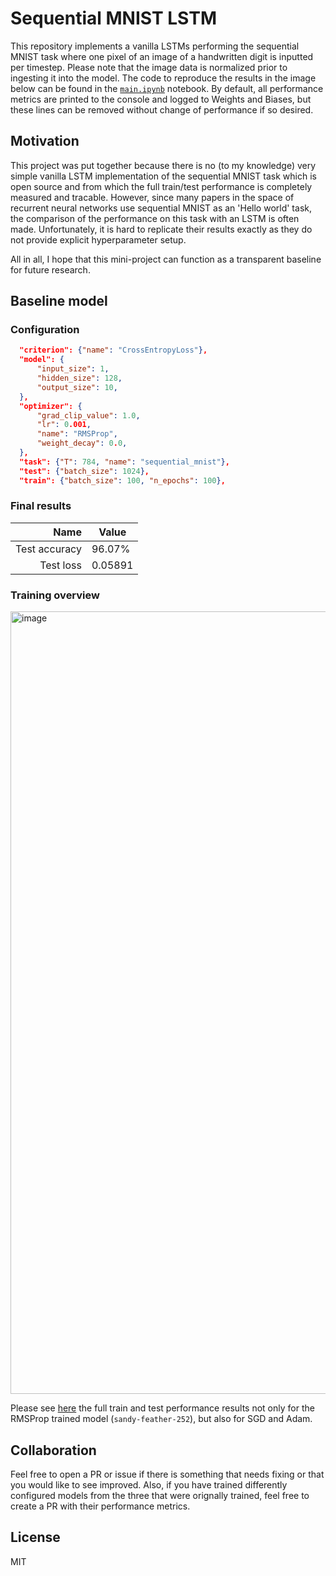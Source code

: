# Sequential MNIST LSTM

This repository implements a vanilla LSTMs performing the sequential MNIST task where one pixel of an image of a handwritten digit is inputted per timestep. Please note that the image data is normalized prior to ingesting it into the model. The code to reproduce the results in the image below can be found in the [`main.ipynb`](./main.ipynb) notebook. By default, all performance metrics are printed to the console and logged to Weights and Biases, but these lines can be removed without change of performance if so desired.

## Motivation

This project was put together because there is no (to my knowledge) very simple vanilla LSTM implementation of the sequential MNIST task which is open source and from which the full train/test performance is completely measured and tracable. However, since many papers in the space of recurrent neural networks use sequential MNIST as an 'Hello world' task, the comparison of the performance on this task with an LSTM is often made. Unfortunately, it is hard to replicate their results exactly as they do not provide explicit hyperparameter setup.

All in all, I hope that this mini-project can function as a transparent baseline for future research.

## Baseline model

### Configuration

```json
  "criterion": {"name": "CrossEntropyLoss"},
  "model": {
      "input_size": 1,
      "hidden_size": 128,
      "output_size": 10,
  },
  "optimizer": {
      "grad_clip_value": 1.0,
      "lr": 0.001,
      "name": "RMSProp",
      "weight_decay": 0.0,
  },
  "task": {"T": 784, "name": "sequential_mnist"},
  "test": {"batch_size": 1024},
  "train": {"batch_size": 100, "n_epochs": 100},
```

### Final results

| Name          | Value   |
|--------------:|---------|
| Test accuracy | 96.07%  |
| Test loss     | 0.05891 |

### Training overview

<img width="1252" alt="image" src="https://user-images.githubusercontent.com/24796206/192869588-33f628e9-fe2e-4834-8e60-32ce777daa71.png">

Please see [here](https://wandb.ai/douwe/fptt/reports/LSTM-performance-on-sequential-MNIST--VmlldzoyNzExNTQ3?accessToken=njlxulr3l404ak04huo0fkcju9rb0lapu2mdf2tpasy4zz42tuj5t5zlxex679jq) the full train and test performance results not only for the RMSProp trained model (`sandy-feather-252`), but also for SGD and Adam.

## Collaboration

Feel free to open a PR or issue if there is something that needs fixing or that you would like to see improved. Also, if you have trained differently configured models from the three that were orignally trained, feel free to create a PR with their performance metrics. 

## License

MIT
